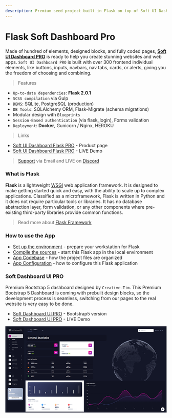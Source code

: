 ```yaml
---
description: Premium seed project built in Flask on top of Soft UI Dashboard (PRO version).
---
```


# Flask Soft Dashboard Pro

Made of hundred of elements, designed blocks, and fully coded pages, [**Soft UI Dashboard PRO**](https://appseed.us/product/flask-soft-ui-dashboard-pro) is ready to help you create stunning websites and web apps. `Soft UI Dashboard PRO` is built with over 300 frontend individual elements, like buttons, inputs, navbars, nav tabs, cards, or alerts, giving you the freedom of choosing and combining.

> Features

* `Up-to-date dependencies`: **Flask 2.0.1**
* `SCSS compilation` via Gulp
* `DBMS`: SQLite, PostgreSQL (production)&#x20;
* `DB Tools`: SQLAlchemy ORM, Flask-Migrate (schema migrations)&#x20;
* Modular design with `Blueprints`&#x20;
* `Session-Based authentication` (via flask\_login), Forms validation&#x20;
* `Deployment`: **Docker**, Gunicorn / Nginx, HEROKU

> Links

* [Soft UI Dashboard Flask PRO](https://appseed.us/product/flask-soft-ui-dashboard-pro) - Product page
* [Soft UI Dashboard Flask PRO](https://flask-soft-ui-dashboard-pro.appseed-srv1.com/) - LIVE Demo

> [Support](https://appseed.us/support) via Email and LIVE on [Discord](https://discord.gg/fZC6hup)



### What is Flask

**Flask** is a lightweight [WSGI](../../content/what-is/wsgi.md) web application framework. It is designed to make getting started quick and easy, with the ability to scale up to complex applications. Classified as a microframework, Flask is written in Python and it does not require particular tools or libraries. It has no database abstraction layer, form validation, or any other components where pre-existing third-party libraries provide common functions.

> Read more about [Flask Framework](../../content/what-is/flask.md)



### How to use the App

* [Set up the environment](../../boilerplate-code/flask-dashboard.md#environment) - prepare your workstation for Flask
* [Compile the sources](../../boilerplate-code/flask-dashboard.md#build-the-app) - start this Flask app in the local environment
* [App Codebase](../../boilerplate-code/flask-dashboard.md#app-codebase-simplified) - how the project files are organized
* [App Configuration](../../boilerplate-code/flask-dashboard.md#app-configuration) - how to configure this Flask application



### Soft Dashboard UI PRO

Premium Bootstrap 5 dashboard designed by `Creative-Tim`.  This Premium Bootstrap 5 Dashboard is coming with prebuilt design blocks, so the development process is seamless, switching from our pages to the real website is very easy to be done.&#x20;

* [Soft Dashboard UI PRO](https://www.creative-tim.com/product/soft-ui-dashboard-pro?AFFILIATE=128200) - Bootstrap5 version
* [Soft Dashboard UI PRO](https://demos.creative-tim.com/soft-ui-dashboard-pro/pages/dashboards/default.html?AFFILIATE=128200) - LIVE Demo

![Soft Soft Dashboard - Flask Version](../../.gitbook/assets/soft-ui-dashboard-pro-screen-xs.png)

